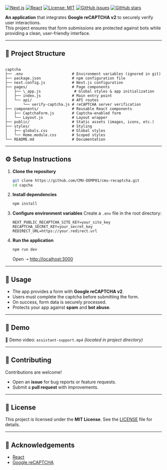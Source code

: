 

[![Next.js](https://img.shields.io/badge/Next.js-15-black?logo=next.js)](https://nextjs.org/)
[![React](https://img.shields.io/badge/React-18-61dafb?logo=react)](https://reactjs.org/)
[![License: MIT](https://img.shields.io/badge/License-MIT-yellow.svg)](LICENSE)
[![GitHub issues](https://img.shields.io/github/issues/CMU-DEMP01/cmu-recaptcha)](https://github.com/CMU-DEMP01/cmu-recaptcha/issues)
[![GitHub stars](https://img.shields.io/github/stars/CMU-DEMP01/cmu-recaptcha)](https://github.com/CMU-DEMP01/cmu-recaptcha/stargazers)

**An application** that integrates **Google reCAPTCHA v2** to securely verify user interactions.  
This project ensures that form submissions are protected against bots while providing a clean, user-friendly interface.

---

## 📂 Project Structure

```

captcha
├── .env                      # Environment variables (ignored in git)
├── package.json              # npm configuration file
├── next.config.js            # Next.js configuration
├── pages/                    # Page components
│   ├── \_app.js               # Global styles & app initialization
│   ├── index.js              # Main entry point
│   └── api/                  # API routes
│       └── verify-captcha.js # reCAPTCHA server verification
├── components/               # Reusable React components
│   ├── CaptchaForm.js        # Captcha-enabled form
│   └── Layout.js             # Layout wrapper
├── public/                   # Static assets (images, icons, etc.)
├── styles/                   # Styling
│   ├── globals.css           # Global styles
│   └── Home.module.css       # Scoped styles
└── README.md                 # Documentation

````

---

## ⚙️ Setup Instructions

1. **Clone the repository**
   ```sh
   git clone https://github.com/CMU-DEMP01/cmu-recaptcha.git
   cd capcha


2. **Install dependencies**

   ```sh
   npm install
   ```

3. **Configure environment variables**
   Create a `.env` file in the root directory:

   ```env
   NEXT_PUBLIC_RECAPTCHA_SITE_KEY=your_site_key
   RECAPTCHA_SECRET_KEY=your_secret_key
   REDIRECT_URL=https://your.redirect.url
   ```

4. **Run the application**

   ```sh
   npm run dev
   ```

   Open ➝ [http://localhost:3000](http://localhost:3000)

---

## 🚀 Usage

* The app provides a form with **Google reCAPTCHA v2**.
* Users must complete the captcha before submitting the form.
* On success, form data is securely processed.
* Protects your app against **spam** and **bot abuse**.

---

## 📸 Demo

🎥 Demo video:
`assistant-support.mp4` *(located in project directory)*

---

## 🤝 Contributing

Contributions are welcome!

* Open an **issue** for bug reports or feature requests.
* Submit a **pull request** with improvements.

---

## 📜 License

This project is licensed under the **MIT License**.
See the [LICENSE](LICENSE) file for details.

---

## 🌟 Acknowledgements

* [React](https://reactjs.org/)
* [Google reCAPTCHA](https://www.google.com/recaptcha/)


